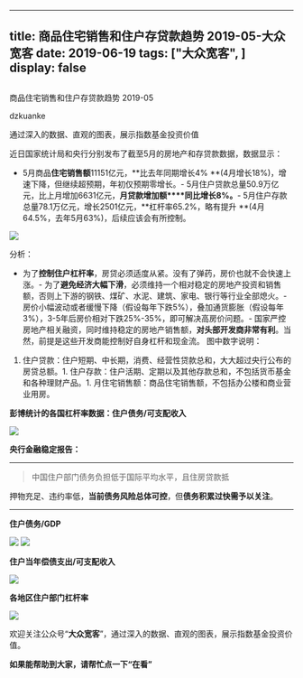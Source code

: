 
---
title:   商品住宅销售和住户存贷款趋势 2019-05-大众宽客
date: 2019-06-19
tags: ["大众宽客", ]
display: false
---


## 



商品住宅销售和住户存贷款趋势 2019-05




dzkuanke




通过深入的数据、直观的图表，展示指数基金投资价值


近日国家统计局和央行分别发布了截至5月的房地产和存贷款数据，数据显示：
- 5月商品**住宅销售额**11151亿元，**比去年同期增长4% **(4月增长18%)，增速下降，但继续超预期，年初仅预期零增长。- 5月住户贷款总量50.9万亿元，比上月增加6631亿元，**月****贷款****增加额****同比增长8%。**- 5月住户存款总量78.1万亿元，增长2501亿元，**杠杆率65.2%，略有提升 **(4月64.5%，去年5月63%)，后续应该会有所控制。


<img class="rich_pages" data-ratio="1.4428274428274428" data-s="300,640" src="https://mmbiz.qpic.cn/mmbiz_png/PKw3FQPmhIia52oUacTiatV21CcJfbJR3rCibeVZ9lA7PVcSDHGyko2RLaxZwibGU8ibMg1W8XvTica0RAic5UzD9ErFA/640?wx_fmt=png" data-type="png" data-w="962" style=""/>





分析：
- 为了**控制住户杠杆率**，房贷必须适度从紧。没有了弹药，房价也就不会快速上涨。- 为了**避免经济大幅下滑**，必须维持一个相对稳定的房地产投资和销售额，否则上下游的钢铁、煤矿、水泥、建筑、家电、银行等行业全部熄火。- 房价小幅波动或者缓慢下降（假设每年下跌5%），叠加通货膨胀（假设每年3%），3-5年后房价相对下跌25%-35%，即可解决高房价问题。- 国家严控房地产相关融资，同时维持稳定的房地产销售额，**对头部开发商非常有利**。当然，前提是这些开发商能控制好自身杠杆和现金流。
图中数字说明：
1. 住户贷款：住户短期、中长期，消费、经营性贷款总和，大大超过央行公布的房贷总额。1. 住户存款：住户活期、定期以及其他存款总和，不包括货币基金和各种理财产品。1. 月住宅销售额：商品住宅销售额，不包括办公楼和商业营业用房。




**彭博统计的各国杠杆率数据：住户债务/可支配收入**

<img class="" data-copyright="0" data-ratio="1.014209591474245" data-s="300,640" src="https://mmbiz.qpic.cn/mmbiz_jpg/PKw3FQPmhIiaNrPpiax7TLuiakt89FRjkXULY51oVEnpnHXswKtC4L8lZJCdfBGN3DhdL1Tdda8jFxRhiaDA1ia5Ixg/640?wx_fmt=jpeg" data-type="jpeg" data-w="563" style=""/>



**央行金融稳定报告：**

****

> <p>中国住户部门债务负担低于国际平均水平，且住房贷款抵
押物充足、违约率低，**当前债务风险总体可控**，但**债务积累过快需予以关注**。</p>

****

**住户债务/GDP**

<img class="" data-copyright="0" data-ratio="0.5545796737766625" data-s="300,640" src="https://mmbiz.qpic.cn/mmbiz_png/PKw3FQPmhIiaNrPpiax7TLuiakt89FRjkXUicKa2nmR2pNJMeXLiazVDmZoLicSkMx0rdaFKaxkdWQ7Z2VYlQRBOtuSQ/640?wx_fmt=png" data-type="png" data-w="1594" style=""/>



<img class="" data-copyright="0" data-ratio="0.44372574385511" data-s="300,640" src="https://mmbiz.qpic.cn/mmbiz_png/PKw3FQPmhIiaNrPpiax7TLuiakt89FRjkXUcakVlNcYibjLk2N6wicTQXaR70lRCWGMpU9lR9az2phOd3zUh3meLVHw/640?wx_fmt=png" data-type="png" data-w="1546" style=""/>



**住户当年偿债支出/可支配收入**

<img class="" data-copyright="0" data-ratio="0.5387700534759359" data-s="300,640" src="https://mmbiz.qpic.cn/mmbiz_png/PKw3FQPmhIiaNrPpiax7TLuiakt89FRjkXUEAeHIeIw4q712k9gibYqoAKwEZIJic7rNx4V1ACUWos7g4bHsQicFyPpQ/640?wx_fmt=png" data-type="png" data-w="1496" style=""/>



**各地区住户部门杠杆率**

<img class="" data-copyright="0" data-ratio="0.6471337579617834" data-s="300,640" src="https://mmbiz.qpic.cn/mmbiz_png/PKw3FQPmhIiaNrPpiax7TLuiakt89FRjkXU3vMlckeJsou5ke7ha4a5uA0hobXzfsicJjx100TzdG0A66YTYEROeZg/640?wx_fmt=png" data-type="png" data-w="1570" style=""/>





欢迎关注公众号“**大众宽客**”，通过深入的数据、直观的图表，展示指数基金投资价值。



**如果能帮助到大家，请帮忙点一下<strong style="max-width: 100%;box-sizing: border-box !important;word-wrap: break-word !important;">“在看”**</strong>








